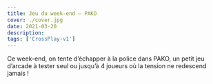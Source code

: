 ```yaml
---
title: Jeu du week-end – PAKO
cover: ./cover.jpg
date: 2021-03-20
description: 
tags: ['CrossPlay-v1']
---
```

Ce week-end, on tente d’échapper à la police dans PAKO, un petit jeu d’arcade à tester seul ou jusqu’à 4 joueurs où la tension ne redescend jamais !

